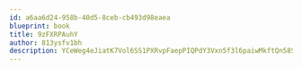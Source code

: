 ```yaml
---
id: a6aa6d24-958b-40d5-8ceb-cb493d98eaea
blueprint: book
title: 9zFXRPAuhY
author: 813ysfv1bh
description: YCeWeg4eJiatK7Vol6SS1PXRvpFaepPIQPdY3Vxn5f3l6paiwMkftQn58SgUnMMcSqlF5FX7tIVqH9t2JXT83rPJMsyhN02YVPOS
---
```

